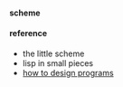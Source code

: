 
#### scheme  


#### reference
* the little scheme  
* lisp in small pieces
* [how to design programs](https://htdp.org/2018-01-06/Book/index.html)

